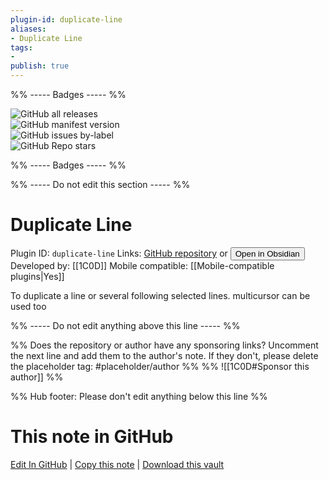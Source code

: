 ```yaml
---
plugin-id: duplicate-line
aliases:
- Duplicate Line
tags: 
- 
publish: true
---
```


%% ----- Badges ----- %%

![GitHub all releases](https://img.shields.io/github/downloads/1C0D/duplicate-line-obsidian/total?color=573E7A&logo=github&style=for-the-badge)   
![GitHub manifest version](https://img.shields.io/github/manifest-json/v/1C0D/duplicate-line-obsidian?color=573E7A&logo=github&style=for-the-badge)   
![GitHub issues by-label](https://img.shields.io/github/issues/1C0D/duplicate-line-obsidian/help%20wanted?color=573E7A&logo=github&style=for-the-badge)   
![GitHub Repo stars](https://img.shields.io/github/stars/1C0D/duplicate-line-obsidian?color=573E7A&logo=github&style=for-the-badge)

%% ----- Badges ----- %%

%% ----- Do not edit this section ----- %%

# Duplicate Line

Plugin ID: `duplicate-line`
Links: [GitHub repository](https://github.com/1C0D/duplicate-line-obsidian) or [<button id=HH>Open in Obsidian</button>](obsidian://show-plugin?id=duplicate-line)
Developed by: [[1C0D]]
Mobile compatible: [[Mobile-compatible plugins|Yes]]

To duplicate a line or several following selected lines. multicursor can be used too

%% ----- Do not edit anything above this line ----- %% 

%% Does the repository or author have any sponsoring links? Uncomment the next line and add them to the author's note. If they don't, please delete the placeholder tag: #placeholder/author %%
%% ![[1C0D#Sponsor this author]] %%

%% Hub footer: Please don't edit anything below this line %%

# This note in GitHub

<span class="git-footer">[Edit In GitHub](https://github.dev/obsidian-community/obsidian-hub/blob/main/02%20-%20Community%20Expansions/02.05%20All%20Community%20Expansions/Plugins/duplicate-line.md "git-hub-edit-note") | [Copy this note](https://raw.githubusercontent.com/obsidian-community/obsidian-hub/main/02%20-%20Community%20Expansions/02.05%20All%20Community%20Expansions/Plugins/duplicate-line.md "git-hub-copy-note") | [Download this vault](https://github.com/obsidian-community/obsidian-hub/archive/refs/heads/main.zip "git-hub-download-vault") </span>
